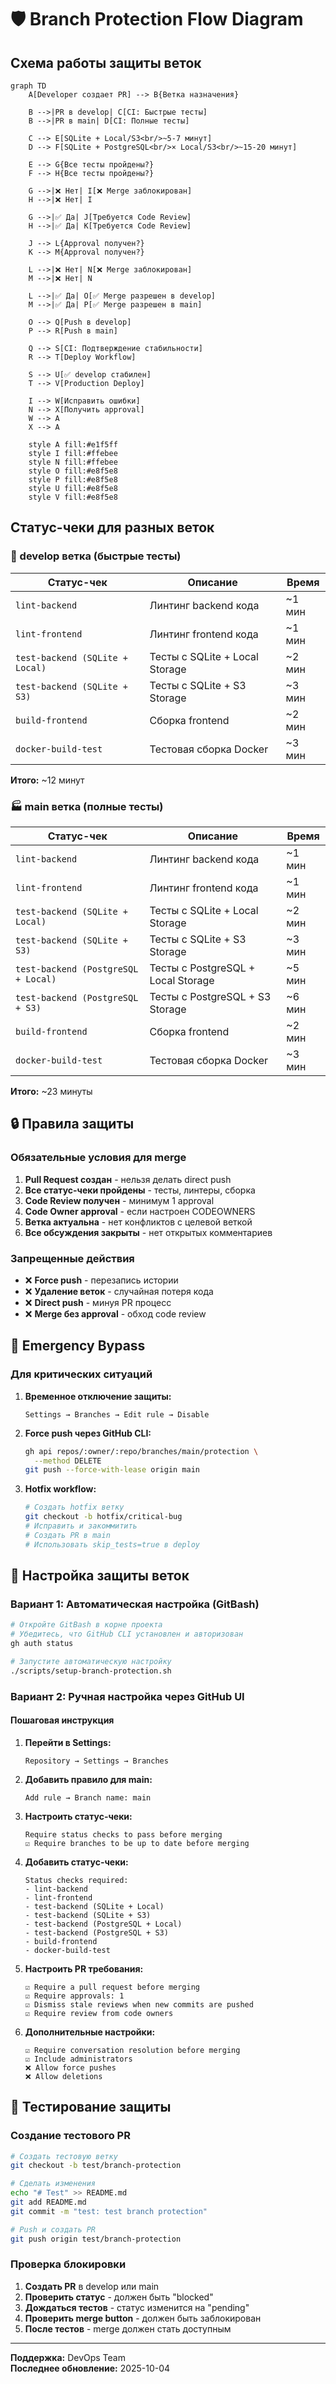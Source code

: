 # 🛡️ Branch Protection Flow Diagram

## Схема работы защиты веток

```mermaid
graph TD
    A[Developer создает PR] --> B{Ветка назначения}

    B -->|PR в develop| C[CI: Быстрые тесты]
    B -->|PR в main| D[CI: Полные тесты]

    C --> E[SQLite + Local/S3<br/>~5-7 минут]
    D --> F[SQLite + PostgreSQL<br/>× Local/S3<br/>~15-20 минут]

    E --> G{Все тесты пройдены?}
    F --> H{Все тесты пройдены?}

    G -->|❌ Нет| I[❌ Merge заблокирован]
    H -->|❌ Нет| I

    G -->|✅ Да| J[Требуется Code Review]
    H -->|✅ Да| K[Требуется Code Review]

    J --> L{Approval получен?}
    K --> M{Approval получен?}

    L -->|❌ Нет| N[❌ Merge заблокирован]
    M -->|❌ Нет| N

    L -->|✅ Да| O[✅ Merge разрешен в develop]
    M -->|✅ Да| P[✅ Merge разрешен в main]

    O --> Q[Push в develop]
    P --> R[Push в main]

    Q --> S[CI: Подтверждение стабильности]
    R --> T[Deploy Workflow]

    S --> U[✅ develop стабилен]
    T --> V[Production Deploy]

    I --> W[Исправить ошибки]
    N --> X[Получить approval]
    W --> A
    X --> A

    style A fill:#e1f5ff
    style I fill:#ffebee
    style N fill:#ffebee
    style O fill:#e8f5e8
    style P fill:#e8f5e8
    style U fill:#e8f5e8
    style V fill:#e8f5e8
```

## Статус-чеки для разных веток

### 🌿 develop ветка (быстрые тесты)

| Статус-чек                      | Описание                       | Время  |
| ------------------------------- | ------------------------------ | ------ |
| `lint-backend`                  | Линтинг backend кода           | ~1 мин |
| `lint-frontend`                 | Линтинг frontend кода          | ~1 мин |
| `test-backend (SQLite + Local)` | Тесты с SQLite + Local Storage | ~2 мин |
| `test-backend (SQLite + S3)`    | Тесты с SQLite + S3 Storage    | ~3 мин |
| `build-frontend`                | Сборка frontend                | ~2 мин |
| `docker-build-test`             | Тестовая сборка Docker         | ~3 мин |

**Итого:** ~12 минут

### 🏭 main ветка (полные тесты)

| Статус-чек                          | Описание                           | Время  |
| ----------------------------------- | ---------------------------------- | ------ |
| `lint-backend`                      | Линтинг backend кода               | ~1 мин |
| `lint-frontend`                     | Линтинг frontend кода              | ~1 мин |
| `test-backend (SQLite + Local)`     | Тесты с SQLite + Local Storage     | ~2 мин |
| `test-backend (SQLite + S3)`        | Тесты с SQLite + S3 Storage        | ~3 мин |
| `test-backend (PostgreSQL + Local)` | Тесты с PostgreSQL + Local Storage | ~5 мин |
| `test-backend (PostgreSQL + S3)`    | Тесты с PostgreSQL + S3 Storage    | ~6 мин |
| `build-frontend`                    | Сборка frontend                    | ~2 мин |
| `docker-build-test`                 | Тестовая сборка Docker             | ~3 мин |

**Итого:** ~23 минуты

## 🔒 Правила защиты

### Обязательные условия для merge

1. **Pull Request создан** - нельзя делать direct push
2. **Все статус-чеки пройдены** - тесты, линтеры, сборка
3. **Code Review получен** - минимум 1 approval
4. **Code Owner approval** - если настроен CODEOWNERS
5. **Ветка актуальна** - нет конфликтов с целевой веткой
6. **Все обсуждения закрыты** - нет открытых комментариев

### Запрещенные действия

- ❌ **Force push** - перезапись истории
- ❌ **Удаление веток** - случайная потеря кода
- ❌ **Direct push** - минуя PR процесс
- ❌ **Merge без approval** - обход code review

## 🚨 Emergency Bypass

### Для критических ситуаций

1. **Временное отключение защиты:**

   ```
   Settings → Branches → Edit rule → Disable
   ```

2. **Force push через GitHub CLI:**

   ```bash
   gh api repos/:owner/:repo/branches/main/protection \
     --method DELETE
   git push --force-with-lease origin main
   ```

3. **Hotfix workflow:**
   ```bash
   # Создать hotfix ветку
   git checkout -b hotfix/critical-bug
   # Исправить и закоммитить
   # Создать PR в main
   # Использовать skip_tests=true в deploy
   ```

## 🔧 Настройка защиты веток

### Вариант 1: Автоматическая настройка (GitBash)

```bash
# Откройте GitBash в корне проекта
# Убедитесь, что GitHub CLI установлен и авторизован
gh auth status

# Запустите автоматическую настройку
./scripts/setup-branch-protection.sh
```

### Вариант 2: Ручная настройка через GitHub UI

#### Пошаговая инструкция

1. **Перейти в Settings:**

   ```
   Repository → Settings → Branches
   ```

2. **Добавить правило для main:**

   ```
   Add rule → Branch name: main
   ```

3. **Настроить статус-чеки:**

   ```
   Require status checks to pass before merging
   ☑️ Require branches to be up to date before merging
   ```

4. **Добавить статус-чеки:**

   ```
   Status checks required:
   - lint-backend
   - lint-frontend
   - test-backend (SQLite + Local)
   - test-backend (SQLite + S3)
   - test-backend (PostgreSQL + Local)
   - test-backend (PostgreSQL + S3)
   - build-frontend
   - docker-build-test
   ```

5. **Настроить PR требования:**

   ```
   ☑️ Require a pull request before merging
   ☑️ Require approvals: 1
   ☑️ Dismiss stale reviews when new commits are pushed
   ☑️ Require review from code owners
   ```

6. **Дополнительные настройки:**
   ```
   ☑️ Require conversation resolution before merging
   ☑️ Include administrators
   ❌ Allow force pushes
   ❌ Allow deletions
   ```

## 🧪 Тестирование защиты

### Создание тестового PR

```bash
# Создать тестовую ветку
git checkout -b test/branch-protection

# Сделать изменения
echo "# Test" >> README.md
git add README.md
git commit -m "test: test branch protection"

# Push и создать PR
git push origin test/branch-protection
```

### Проверка блокировки

1. **Создать PR** в develop или main
2. **Проверить статус** - должен быть "blocked"
3. **Дождаться тестов** - статус изменится на "pending"
4. **Проверить merge button** - должен быть заблокирован
5. **После тестов** - merge должен стать доступным

---

**Поддержка:** DevOps Team  
**Последнее обновление:** 2025-10-04
